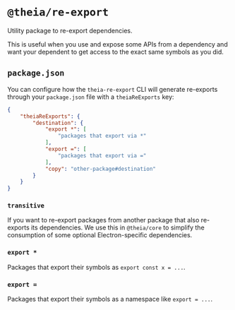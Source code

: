 # `@theia/re-export`

Utility package to re-export dependencies.

This is useful when you use and expose some APIs from a dependency and want
your dependent to get access to the exact same symbols as you did.

## `package.json`

You can configure how the `theia-re-export` CLI will generate re-exports
through your `package.json` file with a `theiaReExports` key:

```json
{
    "theiaReExports": {
        "destination": {
            "export *": [
                "packages that export via *"
            ],
            "export =": [
                "packages that export via ="
            ],
            "copy": "other-package#destination"
        }
    }
}
```

### `transitive`

If you want to re-export packages from another package that also re-exports
its dependencies. We use this in `@theia/core` to simplify the consumption
of some optional Electron-specific dependencies.

### `export *`

Packages that export their symbols as `export const x = ...`.

### `export =`

Packages that export their symbols as a namespace like `export = ...`.

